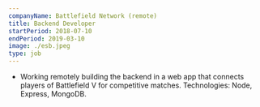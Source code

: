 ```yaml
---
companyName: Battlefield Network (remote)
title: Backend Developer
startPeriod: 2018-07-10
endPeriod: 2019-03-10
image: ./esb.jpeg
type: job
---
```


- Working remotely building the backend in a web app that connects players of Battlefield V for competitive matches. Technologies: Node, Express, MongoDB.